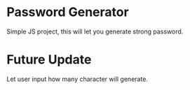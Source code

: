 # Password Generator 
Simple JS project, this will let you generate strong password. 

# Future Update
Let user input how many character will generate. 
